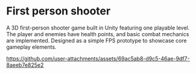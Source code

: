 # First person shooter

A 3D first-person shooter game built in Unity featuring one playable level. The player and enemies have health points, and basic combat mechanics are implemented. Designed as a simple FPS prototype to showcase core gameplay elements.

https://github.com/user-attachments/assets/69ac5ab8-d9c5-46ae-9df7-8aeeb7e825e2

